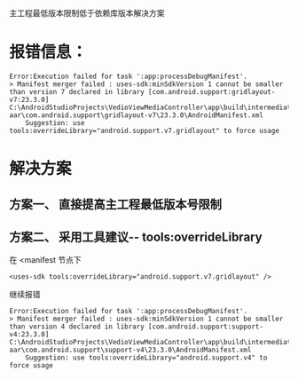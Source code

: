 主工程最低版本限制低于依赖库版本解决方案

# 报错信息： #

	Error:Execution failed for task ':app:processDebugManifest'.
	> Manifest merger failed : uses-sdk:minSdkVersion 1 cannot be smaller than version 7 declared in library [com.android.support:gridlayout-v7:23.3.0] C:\AndroidStudioProjects\VedioViewMediaController\app\build\intermediates\exploded-aar\com.android.support\gridlayout-v7\23.3.0\AndroidManifest.xml
		Suggestion: use tools:overrideLibrary="android.support.v7.gridlayout" to force usage

# 解决方案 #

## 方案一、 直接提高主工程最低版本号限制 ##

## 方案二、 采用工具建议-- tools:overrideLibrary ##
在 <manifest 节点下

	<uses-sdk tools:overrideLibrary="android.support.v7.gridlayout" />

继续报错

	Error:Execution failed for task ':app:processDebugManifest'.
	> Manifest merger failed : uses-sdk:minSdkVersion 1 cannot be smaller than version 4 declared in library [com.android.support:support-v4:23.3.0] C:\AndroidStudioProjects\VedioViewMediaController\app\build\intermediates\exploded-aar\com.android.support\support-v4\23.3.0\AndroidManifest.xml
		Suggestion: use tools:overrideLibrary="android.support.v4" to force usage


